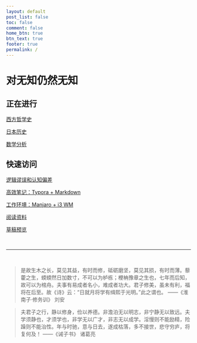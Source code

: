 ```yaml
---
layout: default
post_list: false
toc: false
comment: false
home_btn: true
btn_text: true
footer: true
permalink: /
---
```


# 对无知仍然无知

## 正在进行

[西方哲学史]({{site.url}}/PHIL/3-西方哲学史笔记)

[日本历史]({{site.url}}/HIST/2-日本历史年表/)

[数学分析]({{site.url}}/MATH/2-数学分析/)

## 快速访问

[逻辑谬误和认知偏差]({{site.url}}/writings/逻辑谬误和认知偏差/)

[高效笔记：Typora + Markdown]({{site.url}}/writings/高效笔记-Typora+Markdown/)

[工作环境：Manjaro + i3 WM]({{site.url}}/CS/4-manjaro-setup/)

[阅读资料]({{site.url}}/pages/readings/)

[草稿预览]({{site.url}}/pages/drafts/)

<br>

***

<br>

> 是故生木之长，莫见其益，有时而修，砥砺磨坚，莫见其损，有时而薄。藜藿之生，蝡蝡然日加数寸，不可以为栌栋；楩柟豫章之生也，七年而后知，故可以为棺舟。夫事有易成者名小，难成者功大。君子修美，虽未有利，福将在后至。故《诗》云：“日就月将学有缉熙于光明。”此之谓也。    ——《淮南子·修务训》 刘安


> 夫君子之行，静以修身，俭以养德。非澹泊无以明志，非宁静无以致远。夫学须静也，才须学也，非学无以广才，非志无以成学。淫慢则不能励精，险躁则不能治性。年与时驰，意与日去，遂成枯落，多不接世，悲守穷庐，将复何及！  ——《诫子书》 诸葛亮